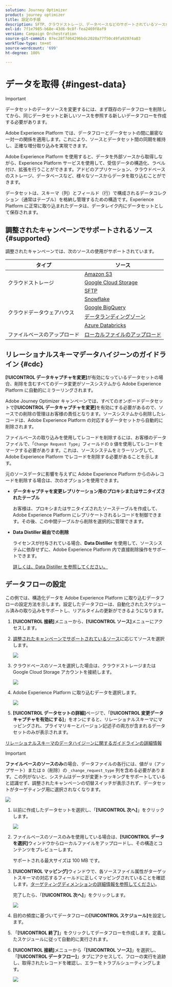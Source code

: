 ```yaml
---
solution: Journey Optimizer
product: journey optimizer
title: 設定の手順
description: SFTP、クラウドストレージ、データベースなどのサポートされているソースからデータを Adobe Experience Platform に取り込む方法について説明します。
exl-id: 7f1e7985-b68e-43d6-9c8f-fea2469f8af9
version: Campaign Orchestration
source-git-commit: 07ec28f7d64296bdc2020a77f50c49fa92074a83
workflow-type: tm+mt
source-wordcount: '699'
ht-degree: 100%

---
```



# データを取得 {#ingest-data}

>[!IMPORTANT]
>
>データセットのデータソースを変更するには、まず既存のデータフローを削除してから、同じデータセットと新しいソースを参照する新しいデータフローを作成する必要があります。
>
>Adobe Experience Platform では、データフローとデータセットの間に厳密な一対一の関係を適用します。これにより、ソースとデータセット間の同期を維持し、正確な増分取り込みを実現できます。

Adobe Experience Platform を使用すると、データを外部ソースから取得しながら、Experience Platform サービスを使用して、受信データの構造化、ラベル付け、拡張を行うことができます。アドビのアプリケーション、クラウドベースのストレージ、データベースなど、様々なソースからデータを取り込むことができます。

データセットは、スキーマ（列）とフィールド（行）で構成されるデータコレクション（通常はテーブル）を格納し管理するための構造です。Experience Platform に正常に取り込まれたデータは、データレイク内にデータセットとして保存されます。

## 調整されたキャンペーンでサポートされるソース {#supported}

調整されたキャンペーンでは、次のソースの使用がサポートされています。

<table>
  <thead>
    <tr>
      <th>タイプ</th>
      <th>ソース</th>
    </tr>
  </thead>
  <tbody>
    <tr>
      <td rowspan="3">クラウドストレージ</td>
      <td><a href="https://experienceleague.adobe.com/ja/docs/experience-platform/sources/ui-tutorials/create/cloud-storage/s3">Amazon S3</a></td>
    </tr>
    <tr>
      <td><a href="https://experienceleague.adobe.com/ja/docs/experience-platform/sources/ui-tutorials/create/cloud-storage/google-cloud-storage">Google Cloud Storage</a></td>
    </tr>
    <tr>
      <td><a href="https://experienceleague.adobe.com/ja/docs/experience-platform/sources/ui-tutorials/create/cloud-storage/sftp">SFTP</a></td>
    </tr>
      <td rowspan="4">クラウドデータウェアハウス</td>
      <td><a href="https://experienceleague.adobe.com/ja/docs/experience-platform/sources/ui-tutorials/create/databases/snowflake">Snowflake</a></td>
    </tr>
    <tr>
      <td><a href="https://experienceleague.adobe.com/ja/docs/experience-platform/sources/ui-tutorials/create/databases/bigquery">Google BigQuery</a></td>
    </tr>
    <tr>
      <td><a href="https://experienceleague.adobe.com/ja/docs/experience-platform/sources/ui-tutorials/create/cloud-storage/data-landing-zone">データランディングゾーン<a></td>
    </tr>
    <tr>
      <td><a href="https://experienceleague.adobe.com/ja/docs/experience-platform/sources/ui-tutorials/create/databases/databricks">Azure Databricks</a></td>
    </tr>
    <tr>
      <td rowspan="3">ファイルベースのアップロード</td>
      <td><a href="https://experienceleague.adobe.com/ja/docs/experience-platform/sources/ui-tutorials/create/local-system/local-file-upload">ローカルファイルのアップロード<a></td>
    </tr>

</tbody>
</table>

## リレーショナルスキーマデータハイジーンのガイドライン {#cdc}

**[!UICONTROL データキャプチャを変更]**&#x200B;が有効になっているデータセットの場合、削除を含むすべてのデータ変更がソースシステムから Adobe Experience Platform に自動的にミラーリングされます。

Adobe Journey Optimizer キャンペーンでは、すべてのオンボードデータセットで&#x200B;**[!UICONTROL データキャプチャを変更]**&#x200B;を有効にする必要があるので、ソースでの削除の管理はお客様の責任となります。ソースシステムから削除したレコードは、Adobe Experience Platform の対応するデータセットから自動的に削除されます。

ファイルベースの取り込みを使用してレコードを削除するには、お客様のデータファイルで、「`Change Request Type`」フィールドの `D` 値を使用してレコードをマークする必要があります。これは、ソースシステムをミラーリングして、Adobe Experience Platform でレコードを削除する必要があることを示します。

元のソースデータに影響を与えずに Adobe Experience Platform からのみレコードを削除する場合は、次のオプションを使用できます。

* **データキャプチャを変更レプリケーション用のプロキシまたはサニタイズされたテーブル**

  お客様は、プロキシまたはサニタイズされたソーステーブルを作成して、Adobe Experience Platform にレプリケートされるレコードを制御できます。その後、この中間テーブルから削除を選択的に管理できます。

* **Data Distiller 経由での削除**

  ライセンスが付与されている場合、**Data Distiller** を使用して、ソースシステムに依存せずに、Adobe Experience Platform 内で直接削除操作をサポートできます。

  [詳しくは、Data Distiller を参照してください。](https://experienceleague.adobe.com/ja/docs/experience-platform/query/data-distiller/overview)

## データフローの設定

この例では、構造化データを Adobe Experience Platform に取り込むデータフローの設定方法を示します。設定したデータフローは、自動化されたスケジュール済みの取り込みをサポートし、リアルタイムの更新ができるようになります。

1. **[!UICONTROL 接続]**&#x200B;メニューから、**[!UICONTROL ソース]**&#x200B;メニューにアクセスします。

1. [調整されたキャンペーンでサポートされているソース](#supported)に応じてソースを選択します。

   ![](assets/admin_sources_1.png)

1. クラウドベースのソースを選択した場合は、クラウドストレージまたは Google Cloud Storage アカウントを接続します。

   ![](assets/admin_sources_2.png)

1. Adobe Experience Platform に取り込むデータを選択します。

   ![](assets/S3_config_1.png)

1. **[!UICONTROL データセットの詳細]**&#x200B;ページで、「**[!UICONTROL 変更データキャプチャを有効にする]**」をオンにすると、リレーショナルスキーマにマッピングされ、プライマリキーとバージョン記述子の両方が含まれるデータセットのみが表示されます。

[リレーショナルスキーマのデータハイジーンに関するガイドラインの詳細情報](#cdc)

   >[!IMPORTANT]
   >
   > **ファイルベースのソースのみ**&#x200B;の場合、データファイルの各行には、値が `U`（アップサート）または `D`（削除）の `_change_request_type` 列を含める必要があります。この列がないと、システムはデータが変更トラッキングをサポートしていると認識せず、調整されたキャンペーンの切替スイッチが表示されず、データセットがターゲティング用に選択されなくなります。

   ![](assets/S3_config_6.png)

1. 以前に作成したデータセットを選択し、「**[!UICONTROL 次へ]**」をクリックします。

   ![](assets/S3_config_3.png)

1. ファイルベースのソースのみを使用している場合は、**[!UICONTROL データを選択]**&#x200B;ウィンドウからローカルファイルをアップロードし、その構造とコンテンツをプレビューします。

   サポートされる最大サイズは 100 MB です。

1. **[!UICONTROL マッピング]**&#x200B;ウィンドウで、各ソースファイル属性がターゲットスキーマの対応するフィールドに正しくマッピングされていることを確認します。[ターゲティングディメンションの詳細情報を参照してください](target-dimension.md)。

   完了したら、「**[!UICONTROL 次へ]**」をクリックします。

   ![](assets/S3_config_4.png)

1. 目的の頻度に基づいてデータフローの&#x200B;**[!UICONTROL スケジュール]**&#x200B;を設定します。

1. 「**[!UICONTROL 終了]**」をクリックしてデータフローを作成します。定義したスケジュールに従って自動的に実行されます。

1. **[!UICONTROL 接続]**&#x200B;メニューから「**[!UICONTROL ソース]**」を選択し、「**[!UICONTROL データフロー]**」タブにアクセスして、フローの実行を追跡し、取得されたレコードを確認し、エラーをトラブルシューティングします。

   ![](assets/S3_config_5.png)


